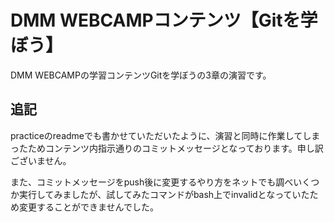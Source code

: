 # DMM WEBCAMPコンテンツ【Gitを学ぼう】
DMM WEBCAMPの学習コンテンツGitを学ぼうの3章の演習です。

## 追記
practiceのreadmeでも書かせていただいたように、演習と同時に作業してしまったためコンテンツ内指示通りのコミットメッセージとなっております。申し訳ございません。

また、コミットメッセージをpush後に変更するやり方をネットでも調べいくつか実行してみましたが、試してみたコマンドがbash上でinvalidとなっていたため変更することができませんでした。
